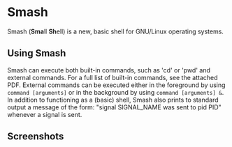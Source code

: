 # Smash
 
Smash (**Sma**ll **Sh**ell) is a new, basic shell for GNU/Linux operating systems. 

## Using Smash

Smash can execute both built-in commands, such as 'cd' or 'pwd' and external commands. For a full list of built-in commands, see the attached PDF. External commands can be executed either in the foreground by using `command [arguments]` or in the background by using `command [arguments] &`. In addition to functioning as a (basic) shell, Smash also prints to standard output a message of the form: "signal SIGNAL_NAME was sent to pid PID" whenever a signal is sent.

## Screenshots

